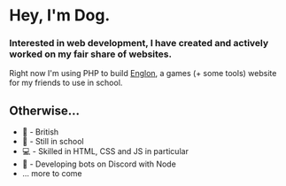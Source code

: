 # Hey, I'm Dog.

### Interested in web development, I have created and actively worked on my fair share of websites.
Right now I'm using PHP to build [Englon](https://englon.biz), a games (+ some tools) website for my friends to use in school.
## Otherwise...
- 🏴󠁧󠁢󠁥󠁮󠁧󠁿 - British
- 📒 - Still in school
- 💻 - Skilled in HTML, CSS and JS in particular
- 🔌 - Developing bots on Discord with Node
- ... more to come
